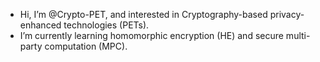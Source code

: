 - Hi, I’m @Crypto-PET, and interested in Cryptography-based privacy-enhanced technologies (PETs).
- I’m currently learning homomorphic encryption (HE) and secure multi-party computation (MPC).

<!---
Crypto-PET/Crypto-PET is a ✨ special ✨ repository because its `README.md` (this file) appears on your GitHub profile.
You can click the Preview link to take a look at your changes.
--->
